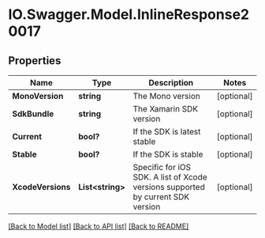 # IO.Swagger.Model.InlineResponse20017
## Properties

Name | Type | Description | Notes
------------ | ------------- | ------------- | -------------
**MonoVersion** | **string** | The Mono version | [optional] 
**SdkBundle** | **string** | The Xamarin SDK version | [optional] 
**Current** | **bool?** | If the SDK is latest stable | [optional] 
**Stable** | **bool?** | If the SDK is stable | [optional] 
**XcodeVersions** | **List&lt;string&gt;** | Specific for iOS SDK. A list of Xcode versions supported by current SDK version | [optional] 

[[Back to Model list]](../README.md#documentation-for-models) [[Back to API list]](../README.md#documentation-for-api-endpoints) [[Back to README]](../README.md)

